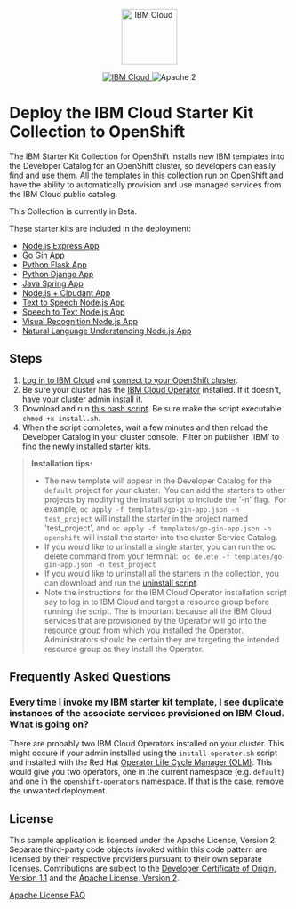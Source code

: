 <p align="center">
    <a href="https://cloud.ibm.com">
        <img src="https://my1.digitalexperience.ibm.com/8304c341-f896-4e04-add0-0a9ae02473ba/dxdam/2d/2d559197-6763-4e47-a2cb-8f54c449ff26/ibm-cloud.svg" height="100" alt="IBM Cloud">
    </a>
</p>


<p align="center">
    <a href="https://cloud.ibm.com">
    <img src="https://img.shields.io/badge/IBM%20Cloud-powered-blue.svg" alt="IBM Cloud">
    </a>
    <img src="https://img.shields.io/badge/license-Apache2-blue.svg?style=flat" alt="Apache 2">
</p>


# Deploy the IBM Cloud Starter Kit Collection to OpenShift


The IBM Starter Kit Collection for OpenShift installs new IBM templates into the Developer Catalog for an OpenShift cluster, so developers can easily find and use them. All the templates in this collection run on OpenShift and have the ability to automatically provision and use managed services from the IBM Cloud public catalog.

This Collection is currently in Beta.

These starter kits are included in the deployment:
* [Node.js Express App](https://github.com/IBM/nodejs-express-app)
* [Go Gin App](https://github.com/IBM/go-gin-app)
* [Python Flask App](https://github.com/IBM/python-flask-app)
* [Python Django App](https://github.com/IBM/python-django-app)
* [Java Spring App](https://github.com/IBM/java-spring-app)
* [Node.js + Cloudant App](https://github.com/IBM/nodejs-cloudant)
* [Text to Speech Node.js App](https://github.com/watson-developer-cloud/text-to-speech-code-pattern)
* [Speech to Text Node.js App](https://github.com/watson-developer-cloud/speech-to-text-code-pattern)
* [Visual Recognition Node.js App](https://github.com/watson-developer-cloud/visual-recognition-code-pattern)
* [Natural Language Understanding Node.js App](https://github.com/watson-developer-cloud/natural-language-understanding-code-pattern)

## Steps
1. [Log in to IBM Cloud](https://cloud.ibm.com/docs/cli?topic=cloud-cli-ibmcloud_cli#ibmcloud_login) and [connect to your OpenShift cluster](https://cloud.ibm.com/docs/openshift?topic=openshift-access_cluster).
2. Be sure your cluster has the [IBM Cloud Operator](https://operatorhub.io/operator/ibmcloud-operator) installed. If it doesn't, have your cluster admin install it.
3. Download and run [this bash script](https://github.com/IBM/starter-kit-collection/blob/master/inventory/ibmcloudEnablement/files/install/install.sh). Be sure make the script executable `chmod +x install.sh`.
4. When the script completes, wait a few minutes and then reload the Developer Catalog in your cluster console.  Filter on publisher 'IBM' to find the newly installed starter kits. 

> **Installation tips:**
> - The new template will appear in the Developer Catalog for the `default` project for your cluster.  You can add the starters to other projects by modifying the install script to include the '-n' flag.  For example, `oc apply -f templates/go-gin-app.json -n test_project` will install the starter in the project named 'test_project', and `oc apply -f templates/go-gin-app.json -n openshift` will install the starter into the cluster Service Catalog.
> - If you would like to uninstall a single starter, you can run the oc delete command from your terminal:  `oc delete -f templates/go-gin-app.json -n test_project`
> - If you would like to uninstall all the starters in the collection, you can download and run the [uninstall script](https://github.com/IBM/starter-kit-collection/blob/master/inventory/ibmcloudEnablement/files/install/uninstall.sh).
> - Note the instructions for the IBM Cloud Operator installation script say to log in to IBM Cloud and target a resource group before running the script. The is important because all the IBM Cloud services that are provisioned by the Operator will go into the resource group from which you installed the Operator. Administrators should be certain they are targeting the intended resource group as they install the Operator.

## Frequently Asked Questions
### Every time I invoke my IBM starter kit template, I see duplicate instances of the associate services provisioned on IBM Cloud. What is going on?
There are probably two IBM Cloud Operators installed on your cluster. This might occure if your admin installed using the `install-operator.sh` script and installed with the Red Hat [Operator Life Cycle Manager (OLM)](https://docs.openshift.com/container-platform/4.1/applications/operators/olm-understanding-olm.html). This would give you two operators, one in the current namespace (e.g. `default`) and one in the `openshift-operators` namespace. If that is the case, remove the unwanted deployment.

## License

This sample application is licensed under the Apache License, Version 2. Separate third-party code objects invoked within this code pattern are licensed by their respective providers pursuant to their own separate licenses. Contributions are subject to the [Developer Certificate of Origin, Version 1.1](https://developercertificate.org/) and the [Apache License, Version 2](https://www.apache.org/licenses/LICENSE-2.0.txt).

[Apache License FAQ](https://www.apache.org/foundation/license-faq.html#WhatDoesItMEAN)
